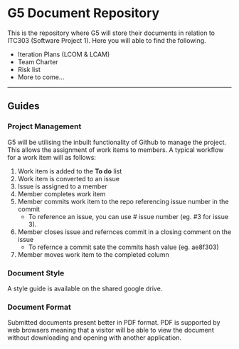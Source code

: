 # G5 Document Repository

This is the repository where G5 will store their documents in relation to ITC303 (Software Project 1). Here you will able to find the following.

- Iteration Plans (LCOM & LCAM)
- Team Charter
- Risk list
- More to come...

---

## Guides

### Project Management

G5 will be utilising the inbuilt functionality of Github to manage the project. This allows the assignment of work items to members. A typical workflow for a work item will as follows:

1. Work item is added to the **To do** list
2. Work item is converted to an issue
3. Issue is assigned to a member
4. Member completes work item
5. Member commits work item to the repo referencing issue number in the commit
    - To reference an issue, you can use # issue number (eg. #3 for issue 3). 
6. Member closes issue and refernces commit in a closing comment on the issue
    - To refernce a commit sate the commits hash value (eg. ae8f303)
7. Member moves work item to the completed column

### Document Style

A style guide is available on the shared google drive.

### Document Format

Submitted documents present better in PDF format. PDF is supported by web browsers meaning that a visitor will be able to view the document without downloading and opening with another application.
